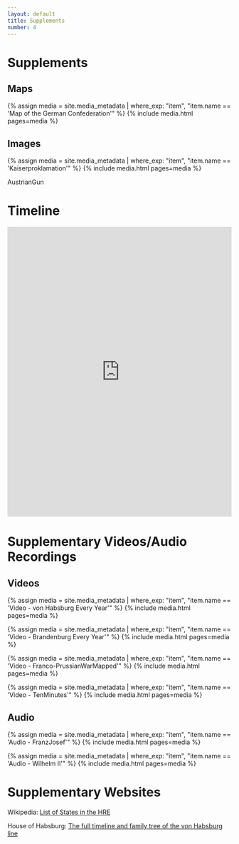 ```yaml
---
layout: default
title: Supplements
number: 4
---
```


# Supplements

## Maps

{% assign media = site.media_metadata | where_exp: "item", "item.name == 'Map of the German Confederation'" %}
{% include media.html pages=media %}



## Images

{% assign media = site.media_metadata | where_exp: "item", "item.name == 'Kaiserproklamation'" %}
{% include media.html pages=media %}

AustrianGun

# Timeline

<iframe class='timeline-iframe' src='https://cdn.knightlab.com/libs/timeline3/latest/embed/index.html?source=1xQuV5EhFV3Frzm7SuxZJSq9i0Aa6XIlyKKJE1y-2MPQ&font=Default&lang=en&initial_zoom=2&height=650' width='100%' height='650' webkitallowfullscreen mozallowfullscreen allowfullscreen frameborder='0'></iframe>

# Supplementary Videos/Audio Recordings

## Videos

{% assign media = site.media_metadata | where_exp: "item", "item.name == 'Video - von Habsburg Every Year'" %}
{% include media.html pages=media %}

{% assign media = site.media_metadata | where_exp: "item", "item.name == 'Video - Brandenburg Every Year'" %}
{% include media.html pages=media %}

{% assign media = site.media_metadata | where_exp: "item", "item.name == 'Video - Franco-PrussianWarMapped'" %}
{% include media.html pages=media %}

{% assign media = site.media_metadata | where_exp: "item", "item.name == 'Video - TenMinutes'" %}
{% include media.html pages=media %}

## Audio

{% assign media = site.media_metadata | where_exp: "item", "item.name == 'Audio - FranzJosef'" %}
{% include media.html pages=media %}

{% assign media = site.media_metadata | where_exp: "item", "item.name == 'Audio - Wilhelm II'" %}
{% include media.html pages=media %}

# Supplementary Websites

Wikipedia: [List of States in the HRE](https://en.wikipedia.org/wiki/List_of_states_in_the_Holy_Roman_Empire)

House of Habsburg: [The full timeline and family tree of the von Habsburg line](https://habsburg.org/family-history/extended-family-tree/?lang=en)
